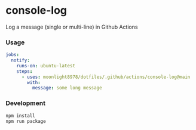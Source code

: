 # console-log

Log a message (single or multi-line) in Github Actions

### Usage

```yml
jobs:
  notify:
    runs-on: ubuntu-latest
    steps:
      - uses: moonlight8978/dotfiles/.github/actions/console-log@main
        with:
          message: some long message
```

### Development

```bash
npm install
npm run package
```
